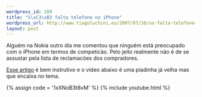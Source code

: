 ```yaml
--- 
wordpress_id: 289
title: "S\xC3\xB3 falta telefone no iPhone"
wordpress_url: http://www.tiagoluchini.eu/2007/07/10/so-falta-telefone-no-iphone/
layout: post
---
```

Alguém na Nokia outro dia me comentou que ninguém está preocupado com o iPhone em termos de competicão. Pelo jeito realmente não é de se assustar pela lista de reclamacões dos compradores.

[Esse artigo](http://blogs.zdnet.com/mobile-gadgeteer/?p=469) é bem instrutivo e o vídeo abaixo é uma piadinha já velha mas que encaixa no tema.

{% assign code = '1xXNoB3t8vM' %}
{% include youtube.html %}

